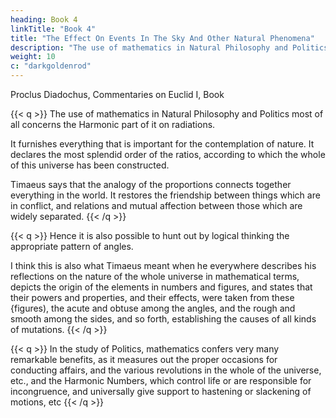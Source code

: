 ```yaml
---
heading: Book 4
linkTitle: "Book 4"
title: "The Effect On Events In The Sky And Other Natural Phenomena" 
description: "The use of mathematics in Natural Philosophy and Politics most of all concerns the Harmonic part of it on radiations"
weight: 10
c: "darkgoldenrod"
---
```





Proclus Diadochus, Commentaries on Euclid I, Book

{{< q >}}
The use of mathematics in Natural Philosophy and Politics most of all concerns the Harmonic part of it on radiations.

It furnishes everything that is important for the contemplation of nature. It declares the most splendid order of the ratios, according to which the whole of this universe has been constructed.

Timaeus says that the analogy of the proportions connects together everything in the world. It restores the friendship between things which are in conflict, and relations and mutual affection between those which are widely separated.
{{< /q >}}


{{< q >}}
Hence it is also possible to hunt out by logical thinking the appropriate pattern of angles.

I think this is also what Timaeus meant when he everywhere describes his reflections on the nature of the whole universe in mathematical terms, depicts the origin of the elements in numbers and figures, and states that their powers and properties, and their effects, were taken from these {figures), the acute and obtuse among the angles, and the rough and smooth among the sides, and so forth, establishing the causes of all kinds of mutations.
{{< /q >}}

{{< q >}}
In the study of Politics, mathematics confers very many remarkable benefits, as it measures out the proper occasions for conducting affairs, and the various revolutions in the whole of the universe, etc., and the Harmonic Numbers, which control life or are responsible for incongruence, and universally give support to hastening or slackening of motions, etc
{{< /q >}}